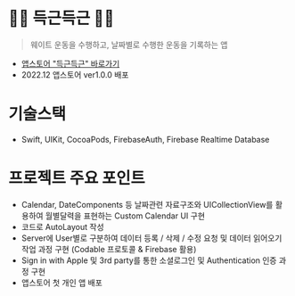 # 🏋️‍♀️ 득근득근 🏋️‍♀️
> 웨이트 운동을 수행하고, 날짜별로 수행한 운동을 기록하는 앱

- [앱스토어 "득근득근" 바로가기](https://apps.apple.com/kr/app/득근득근/id6444724818)
- 2022.12 앱스토어 ver1.0.0 배포

# 기술스택
- Swift, UIKit, CocoaPods, FirebaseAuth, Firebase Realtime Database

# 프로젝트 주요 포인트
- Calendar, DateComponents 등 날짜관련 자료구조와 UICollectionView를 활용하여 월별달력을 표현하는 Custom Calendar UI 구현
- 코드로 AutoLayout 작성
- Server에 User별로 구분하여 데이터 등록 / 삭제 / 수정 요청 및 데이터 읽어오기 작업 과정 구현 (Codable 프로토콜 & Firebase 활용)
- Sign in with Apple 및 3rd party를 통한 소셜로그인 및 Authentication 인증 과정 구현
- 앱스토어 첫 개인 앱 배포
